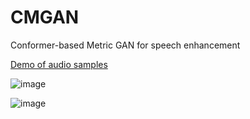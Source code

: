 # CMGAN
Conformer-based Metric GAN for speech enhancement

[Demo of audio samples](https://ruizhecao96.github.io/) 

![image](https://github.com/ruizhecao96/CMGAN/blob/main/Figures/Overview.jpg)

![image](https://github.com/ruizhecao96/CMGAN/blob/main/Figures/Table.jpg)
